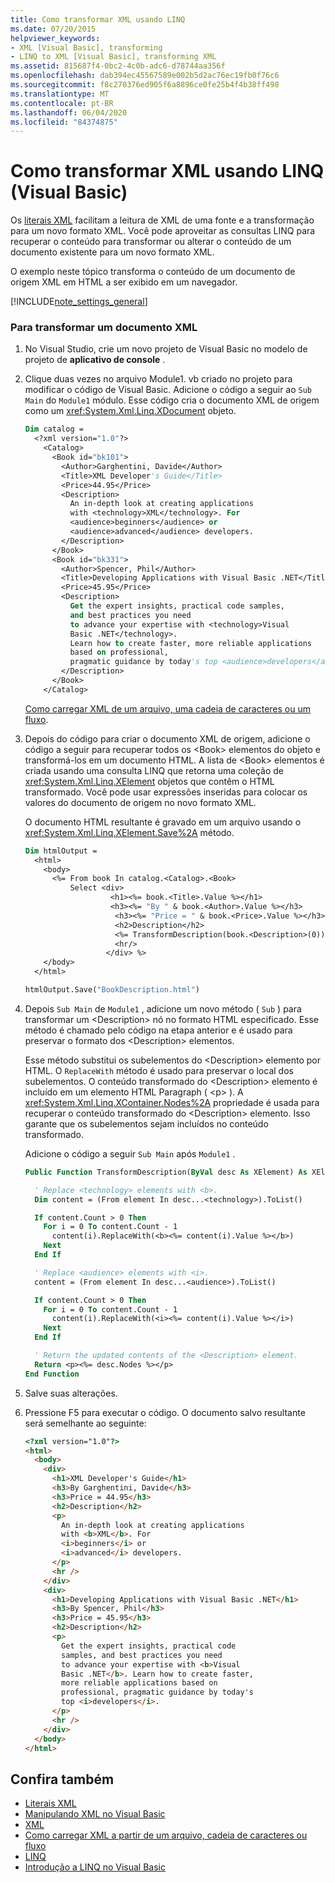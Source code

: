 ```yaml
---
title: Como transformar XML usando LINQ
ms.date: 07/20/2015
helpviewer_keywords:
- XML [Visual Basic], transforming
- LINQ to XML [Visual Basic], transforming XML
ms.assetid: 815687f4-0bc2-4c0b-adc6-d78744aa356f
ms.openlocfilehash: dab394ec45567589e002b5d2ac76ec19fb0f76c6
ms.sourcegitcommit: f8c270376ed905f6a8896ce0fe25b4f4b38ff498
ms.translationtype: MT
ms.contentlocale: pt-BR
ms.lasthandoff: 06/04/2020
ms.locfileid: "84374875"
---
```

# <a name="how-to-transform-xml-by-using-linq-visual-basic"></a>Como transformar XML usando LINQ (Visual Basic)

Os [literais XML](../../../language-reference/xml-literals/index.md) facilitam a leitura de XML de uma fonte e a transformação para um novo formato XML. Você pode aproveitar as consultas LINQ para recuperar o conteúdo para transformar ou alterar o conteúdo de um documento existente para um novo formato XML.

O exemplo neste tópico transforma o conteúdo de um documento de origem XML em HTML a ser exibido em um navegador.

[!INCLUDE[note_settings_general](~/includes/note-settings-general-md.md)]

### <a name="to-transform-an-xml-document"></a>Para transformar um documento XML

1. No Visual Studio, crie um novo projeto de Visual Basic no modelo de projeto de **aplicativo de console** .

2. Clique duas vezes no arquivo Module1. vb criado no projeto para modificar o código de Visual Basic. Adicione o código a seguir ao `Sub Main` do `Module1` módulo. Esse código cria o documento XML de origem como um <xref:System.Xml.Linq.XDocument> objeto.

    ```vb
    Dim catalog =
      <?xml version="1.0"?>
        <Catalog>
          <Book id="bk101">
            <Author>Garghentini, Davide</Author>
            <Title>XML Developer's Guide</Title>
            <Price>44.95</Price>
            <Description>
              An in-depth look at creating applications
              with <technology>XML</technology>. For
              <audience>beginners</audience> or
              <audience>advanced</audience> developers.
            </Description>
          </Book>
          <Book id="bk331">
            <Author>Spencer, Phil</Author>
            <Title>Developing Applications with Visual Basic .NET</Title>
            <Price>45.95</Price>
            <Description>
              Get the expert insights, practical code samples,
              and best practices you need
              to advance your expertise with <technology>Visual
              Basic .NET</technology>.
              Learn how to create faster, more reliable applications
              based on professional,
              pragmatic guidance by today's top <audience>developers</audience>.
            </Description>
          </Book>
        </Catalog>
    ```

     [Como carregar XML de um arquivo, uma cadeia de caracteres ou um fluxo](how-to-load-xml-from-a-file-string-or-stream.md).

3. Depois do código para criar o documento XML de origem, adicione o código a seguir para recuperar todos os \<Book> elementos do objeto e transformá-los em um documento HTML. A lista de \<Book> elementos é criada usando uma consulta LINQ que retorna uma coleção de <xref:System.Xml.Linq.XElement> objetos que contêm o HTML transformado. Você pode usar expressões inseridas para colocar os valores do documento de origem no novo formato XML.

     O documento HTML resultante é gravado em um arquivo usando o <xref:System.Xml.Linq.XElement.Save%2A> método.

    ```vb
    Dim htmlOutput =
      <html>
        <body>
          <%= From book In catalog.<Catalog>.<Book>
              Select <div>
                       <h1><%= book.<Title>.Value %></h1>
                       <h3><%= "By " & book.<Author>.Value %></h3>
                        <h3><%= "Price = " & book.<Price>.Value %></h3>
                        <h2>Description</h2>
                        <%= TransformDescription(book.<Description>(0)) %>
                        <hr/>
                      </div> %>
        </body>
      </html>

    htmlOutput.Save("BookDescription.html")
    ```

4. Depois `Sub Main` de `Module1` , adicione um novo método ( `Sub` ) para transformar um \<Description> nó no formato HTML especificado. Esse método é chamado pelo código na etapa anterior e é usado para preservar o formato dos \<Description> elementos.

     Esse método substitui os subelementos do \<Description> elemento por HTML. O `ReplaceWith` método é usado para preservar o local dos subelementos. O conteúdo transformado do \<Description> elemento é incluído em um elemento HTML Paragraph ( \<p> ). A <xref:System.Xml.Linq.XContainer.Nodes%2A> propriedade é usada para recuperar o conteúdo transformado do \<Description> elemento. Isso garante que os subelementos sejam incluídos no conteúdo transformado.

     Adicione o código a seguir `Sub Main` após `Module1` .

    ```vb
    Public Function TransformDescription(ByVal desc As XElement) As XElement

      ' Replace <technology> elements with <b>.
      Dim content = (From element In desc...<technology>).ToList()

      If content.Count > 0 Then
        For i = 0 To content.Count - 1
          content(i).ReplaceWith(<b><%= content(i).Value %></b>)
        Next
      End If

      ' Replace <audience> elements with <i>.
      content = (From element In desc...<audience>).ToList()

      If content.Count > 0 Then
        For i = 0 To content.Count - 1
          content(i).ReplaceWith(<i><%= content(i).Value %></i>)
        Next
      End If

      ' Return the updated contents of the <Description> element.
      Return <p><%= desc.Nodes %></p>
    End Function
    ```

5. Salve suas alterações.

6. Pressione F5 para executar o código. O documento salvo resultante será semelhante ao seguinte:

    ```html
    <?xml version="1.0"?>
    <html>
      <body>
        <div>
          <h1>XML Developer's Guide</h1>
          <h3>By Garghentini, Davide</h3>
          <h3>Price = 44.95</h3>
          <h2>Description</h2>
          <p>
            An in-depth look at creating applications
            with <b>XML</b>. For
            <i>beginners</i> or
            <i>advanced</i> developers.
          </p>
          <hr />
        </div>
        <div>
          <h1>Developing Applications with Visual Basic .NET</h1>
          <h3>By Spencer, Phil</h3>
          <h3>Price = 45.95</h3>
          <h2>Description</h2>
          <p>
            Get the expert insights, practical code
            samples, and best practices you need
            to advance your expertise with <b>Visual
            Basic .NET</b>. Learn how to create faster,
            more reliable applications based on
            professional, pragmatic guidance by today's
            top <i>developers</i>.
          </p>
          <hr />
        </div>
      </body>
    </html>
    ```

## <a name="see-also"></a>Confira também

- [Literais XML](../../../language-reference/xml-literals/index.md)
- [Manipulando XML no Visual Basic](manipulating-xml.md)
- [XML](index.md)
- [Como carregar XML a partir de um arquivo, cadeia de caracteres ou fluxo](how-to-load-xml-from-a-file-string-or-stream.md)
- [LINQ](../linq/index.md)
- [Introdução a LINQ no Visual Basic](../linq/introduction-to-linq.md)
